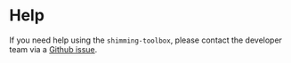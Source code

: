 # Help

If you need help using the `shimming-toolbox`, please contact the developer
team via a [Github issue](https://github.com/shimming-toolbox/shimming-toolbox/issues).
